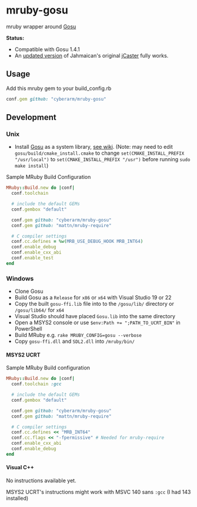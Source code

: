 # mruby-gosu
mruby wrapper around [Gosu](https://github.com/gosu/gosu)

**Status:**
* Compatible with Gosu 1.4.1
* An [updated version](https://github.com/cyberarm/jcaster) of Jahmaican's original [jCaster](https://github.com/Jahmaican/jcaster) fully works.

## Usage
Add this mruby gem to your build_config.rb
```ruby
conf.gem github: "cyberarm/mruby-gosu"
```

## Development
### Unix
* Install [Gosu](https://github.com/gosu/gosu) as a system library, [see wiki](https://github.com/gosu/gosu/wiki/Getting-Started-on-Linux#compiling-gosu-for-c).
(Note: may need to edit `gosu/build/cmake_install.cmake` to change `set(CMAKE_INSTALL_PREFIX "/usr/local")` to `set(CMAKE_INSTALL_PREFIX "/usr")` before running `sudo make install`)

Sample MRuby Build Configuration
```ruby
MRuby::Build.new do |conf|
  conf.toolchain

  # include the default GEMs
  conf.gembox "default"

  conf.gem github: "cyberarm/mruby-gosu"
  conf.gem github: "mattn/mruby-require"

  # C compiler settings
  conf.cc.defines = %w(MRB_USE_DEBUG_HOOK MRB_INT64)
  conf.enable_debug
  conf.enable_cxx_abi
  conf.enable_test
end
```

### Windows
* Clone Gosu
* Build Gosu as a `Release` for `x86` or `x64` with Visual Studio 19 or 22
* Copy the built `gosu-ffi.lib` file into to the `/gosu/lib/` directory or `/gosu/lib64/` for `x64`
* Visual Studio should have placed `Gosu.lib` into the same directory
* Open a MSYS2 console or use `$env:Path += ";PATH_TO_UCRT_BIN"` in PowerShell
* Build MRuby e.g. `rake MRUBY_CONFIG=gosu --verbose`
* Copy `gosu-ffi.dll` and `SDL2.dll` into `/mruby/bin/`

#### MSYS2 UCRT
Sample MRuby Build configuration
```ruby
MRuby::Build.new do |conf|
  conf.toolchain :gcc

  # include the default GEMs
  conf.gembox "default"

  conf.gem github: "cyberarm/mruby-gosu"
  conf.gem github: "mattn/mruby-require"

  # C compiler settings
  conf.cc.defines << "MRB_INT64"
  conf.cc.flags << "-fpermissive" # Needed for mruby-require
  conf.enable_cxx_abi
  conf.enable_debug
end
```

#### Visual C++
No instructions available yet.

MSYS2 UCRT's instructions might work with MSVC 140 sans `:gcc` (I had 143 installed)
